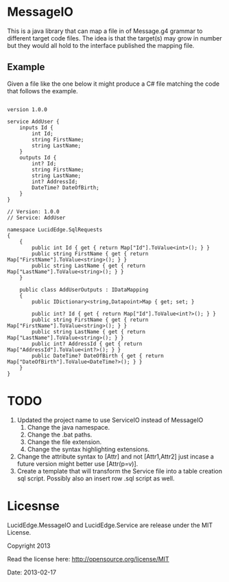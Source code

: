 # MessageIO

This is a java library that can map a file in of Message.g4 grammar to different target
code files.  The idea is that the target(s) may grow in number but they would all hold
to the interface published the mapping file.

## Example

Given a file like the one below it might produce a C# file matching the code that follows
the example.

```CSharp

version 1.0.0

service AddUser {
	inputs Id {
		int Id;
		string FirstName;
		string LastName;
	}
	outputs Id {
		int? Id;
		string FirstName;
		string LastName;
		int? AddressId;
		DateTime? DateOfBirth;
	}
}

```

```CSharp
// Version: 1.0.0
// Service: AddUser

namespace LucidEdge.SqlRequests
{
	{
		public int Id { get { return Map["Id"].ToValue<int>(); } }
		public string FirstName { get { return Map["FirstName"].ToValue<string>(); } }
		public string LastName { get { return Map["LastName"].ToValue<string>(); } }
	}

	public class AddUserOutputs : IDataMapping
	{
		public IDictionary<string,Datapoint>Map { get; set; }

		public int? Id { get { return Map["Id"].ToValue<int?>(); } }
		public string FirstName { get { return Map["FirstName"].ToValue<string>(); } }
		public string LastName { get { return Map["LastName"].ToValue<string>(); } }
		public int? AddressId { get { return Map["AddressId"].ToValue<int?>(); } }
		public DateTime? DateOfBirth { get { return Map["DateOfBirth"].ToValue<DateTime?>(); } }
	}
}
```

# TODO

1. Updated the project name to use ServiceIO instead of MessageIO
	1. Change the java namespace.
	1. Change the .bat paths.
	1. Change the file extension.
	1. Change the syntax highlighting extensions.
1. Change the attribute syntax to [Attr] and not [Attr1,Attr2] just incase
a future version might better use [Attr(p=v)].
1. Create a template that will transform the Service file into a table creation sql script.  Possibly also an insert row .sql script as well.

# Licesnse

LucidEdge.MessageIO and LucidEdge.Service are release under the MIT License.

Copyright 2013

Read the license here: http://opensource.org/license/MIT

Date: 2013-02-17
